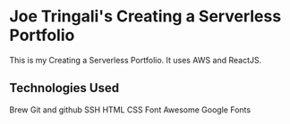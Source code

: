 # Joe Tringali's Creating a Serverless Portfolio

This is my Creating a Serverless Portfolio. It uses AWS and ReactJS.

## Technologies Used

Brew
Git and github
SSH
HTML
CSS
Font Awesome
Google Fonts
